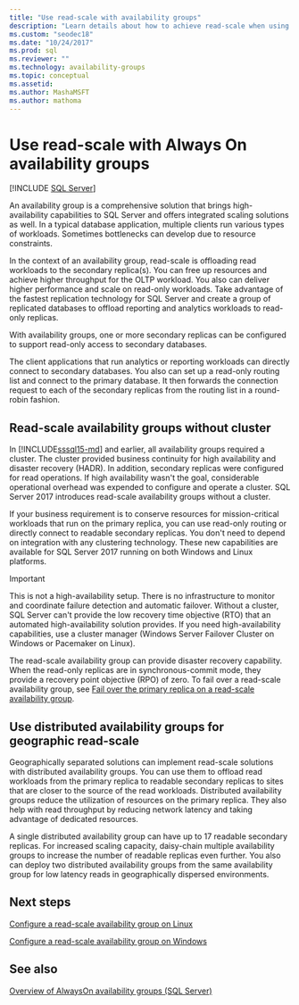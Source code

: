 ```yaml
---
title: "Use read-scale with availability groups"
description: "Learn details about how to achieve read-scale when using Always On availability groups, and about using distributed availability groups for geographic read-scale."
ms.custom: "seodec18"
ms.date: "10/24/2017"
ms.prod: sql
ms.reviewer: ""
ms.technology: availability-groups
ms.topic: conceptual
ms.assetid:
ms.author: MashaMSFT
ms.author: mathoma
---
```

# Use read-scale with Always On availability groups
[!INCLUDE [SQL Server](../../../includes/applies-to-version/sqlserver.md)]

An availability group is a comprehensive solution that brings high-availability capabilities to SQL Server and offers integrated scaling solutions as well. In a typical database application, multiple clients run various types of workloads. Sometimes bottlenecks can develop due to resource constraints. 

In the context of an availability group, read-scale is offloading read workloads to the secondary replica(s). You can free up resources and achieve higher throughput for the OLTP workload. You also can deliver higher performance and scale on read-only workloads. Take advantage of the fastest replication technology for SQL Server and create a group of replicated databases to offload reporting and analytics workloads to read-only replicas.

With availability groups, one or more secondary replicas can be configured to support read-only access to secondary databases.

The client applications that run analytics or reporting workloads can directly connect to secondary databases. You also can set up a read-only routing list and connect to the primary database. It then forwards the connection request to each of the secondary replicas from the routing list in a round-robin fashion.

## Read-scale availability groups without cluster

In [!INCLUDE[sssql15-md](../../../includes/sssql16-md.md)] and earlier, all availability groups required a cluster. The cluster provided business continuity for high availability and disaster recovery (HADR). In addition, secondary replicas were configured for read operations. If high availability wasn't the goal, considerable operational overhead was expended to configure and operate a cluster. SQL Server 2017 introduces read-scale availability groups without a cluster. 

If your business requirement is to conserve resources for mission-critical workloads that run on the primary replica, you can use read-only routing or directly connect to readable secondary replicas. You don't need to depend on integration with any clustering technology. These new capabilities are available for SQL Server 2017 running on both Windows and Linux platforms.

>[!IMPORTANT]
>This is not a high-availability setup. There is no infrastructure to monitor and coordinate failure detection and automatic failover. Without a cluster, SQL Server can't provide the low recovery time objective (RTO) that an automated high-availability solution provides. If you need high-availability capabilities, use a cluster manager (Windows Server Failover Cluster on Windows or Pacemaker on Linux).
>
>The read-scale availability group can provide disaster recovery capability. When the read-only replicas are in synchronous-commit mode, they provide a recovery point objective (RPO) of zero. To fail over a read-scale availability group, see [Fail over the primary replica on a read-scale availability group](perform-a-planned-manual-failover-of-an-availability-group-sql-server.md#ReadScaleOutOnly).

## Use distributed availability groups for geographic read-scale

Geographically separated solutions can implement read-scale solutions with distributed availability groups. You can use them to offload read workloads from the primary replica to readable secondary replicas to sites that are closer to the source of the read workloads. Distributed availability groups reduce the utilization of resources on the primary replica. They also help with read throughput by reducing network latency and taking advantage of dedicated resources.

A single distributed availability group can have up to 17 readable secondary replicas. For increased scaling capacity, daisy-chain multiple availability groups to increase the number of readable replicas even further. You also can deploy two distributed availability groups from the same availability group for low latency reads in geographically dispersed environments.




## Next steps

[Configure a read-scale availability group on Linux](../../../linux/sql-server-linux-availability-group-configure-rs.md)

[Configure a read-scale availability group on Windows](../../../database-engine/availability-groups/windows/configure-read-scale-availability-groups.md)

## See also

 [Overview of AlwaysOn availability groups &#40;SQL Server&#41;](../../../database-engine/availability-groups/windows/overview-of-always-on-availability-groups-sql-server.md)

